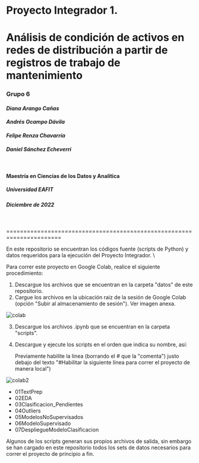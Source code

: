 # Proyecto Integrador 1. 
# Análisis de condición de activos en redes de distribución a partir de registros de trabajo de mantenimiento

### **Grupo 6**  
#### *Diana Arango Cañas*
#### *Andrés Ocampo Dávila*
#### *Felipe Renza Chavarría* 
#### *Daniel Sánchez Echeverri*

<br />

#### Maestría en Ciencias de los Datos y Analítica
##### Universidad EAFIT
##### Diciembre de 2022

<br />

======================================================================

En este repositorio se encuentran los códigos fuente (scripts de Python) y datos requeridos para la ejecución del Proyecto Integrador.
\

Para correr este proyecto en Google Colab, realice el siguiente procedimiento:

1. Descargue los archivos que se encuentran en la carpeta "datos" de este repositorio.
2. Cargue los archivos en la ubicación raiz de la sesión de Google Colab (opción "Subir al almacenamiento de sesión"). Ver imagen anexa.

![colab](https://user-images.githubusercontent.com/70821787/205749783-84abe7a3-48e3-416d-85b9-62bb8d06412e.png)

3. Descargue los archivos .ipynb que se encuentran en la carpeta "scripts".
4. Descargue y ejecute los scripts en el orden que indica su nombre, así:
   
   Previamente habilite la linea (borrando el # que la "comenta") justo debajo del texto "#Habilitar la siguiente línea para correr el proyecto de manera local")
   
![colab2](https://user-images.githubusercontent.com/70821787/205754338-f9c73819-8943-49f9-81c0-2911d2d77c24.png)
   
   - 01TextPrep
   - 02EDA
   - 03Clasificacion_Pendientes
   - 04Outliers
   - 05ModelosNoSupervisados
   - 06ModeloSupervisado
   - 07DespliegueModeloClasificacion
   
Algunos de los scripts generan sus propios archivos de salida, sin embargo se han cargado en este repositorio todos los sets de datos necesarios para correr el proyecto de principio a fin.


